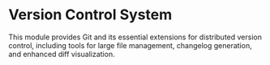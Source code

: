 # Version Control System

This module provides Git and its essential extensions for distributed version control, including tools for large file management, changelog generation, and enhanced diff visualization.
